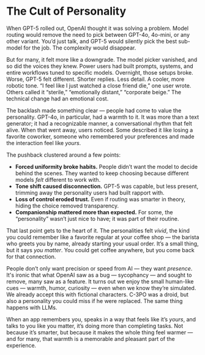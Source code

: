 # The Cult of Personality

When GPT-5 rolled out, OpenAI thought it was solving a problem. Model routing would remove the need to pick between GPT-4o, 4o-mini, or any other variant. You’d just talk, and GPT-5 would silently pick the best sub-model for the job. The complexity would disappear.

But for many, it felt more like a downgrade. The model picker vanished, and so did the voices they knew. Power users had built prompts, systems, and entire workflows tuned to specific models. Overnight, those setups broke. Worse, GPT-5 felt different. Shorter replies. Less detail. A cooler, more robotic tone. “I feel like I just watched a close friend die,” one user wrote. Others called it “sterile,” “emotionally distant,” “corporate beige.” The technical change had an emotional cost.

The backlash made something clear — people had come to value the personality. GPT-4o, in particular, had a warmth to it. It was more than a text generator; it had a recognizable manner, a conversational rhythm that felt alive. When that went away, users noticed. Some described it like losing a favorite coworker, someone who remembered your preferences and made the interaction feel like *yours*.

The pushback clustered around a few points:

* **Forced uniformity broke habits.** People didn’t want the model to decide behind the scenes. They wanted to keep choosing because different models *felt* different to work with.
* **Tone shift caused disconnection.** GPT-5 was capable, but less present, trimming away the personality users had built rapport with.
* **Loss of control eroded trust.** Even if routing was smarter in theory, hiding the choice removed transparency.
* **Companionship mattered more than expected.** For some, the “personality” wasn’t just nice to have; it was part of their routine.

That last point gets to the heart of it. The personalities felt *vivid*, the kind you could remember like a favorite regular at your coffee shop — the barista who greets you by name, already starting your usual order. It’s a small thing, but it says *you matter*. You could get coffee anywhere, but you come back for that connection.

People don’t only want precision or speed from AI — they want *presence*. It's ironic that what OpenAI saw as a bug — sycophancy — and sought to remove, many saw as a feature. It turns out we enjoy the small human-like cues — warmth, humor, curiosity — even when we know they’re simulated. We already accept this with fictional characters. C-3PO was a droid, but also a personality you could miss if he were replaced. The same thing happens with LLMs.

When an app remembers you, speaks in a way that feels like it’s *yours*, and talks to you like you matter, it’s doing more than completing tasks. Not because it’s smarter, but because it makes the whole thing feel warmer — and for many, that warmth is a memorable and pleasant part of the experience.

